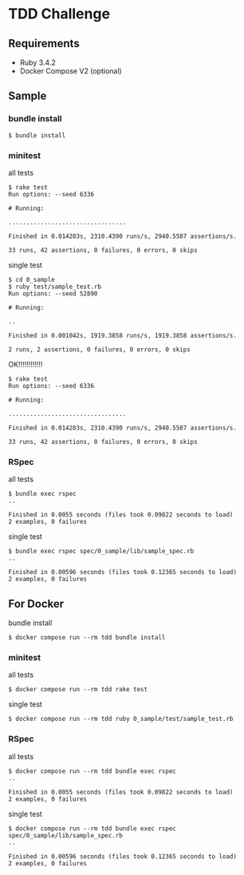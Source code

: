# TDD Challenge
## Requirements
- Ruby 3.4.2
- Docker Compose V2 (optional)

## Sample
### bundle install
```
$ bundle install
```

### minitest
all tests
```
$ rake test
Run options: --seed 6336

# Running:

.................................

Finished in 0.014283s, 2310.4390 runs/s, 2940.5587 assertions/s.

33 runs, 42 assertions, 0 failures, 0 errors, 0 skips
```

single test
```
$ cd 0_sample
$ ruby test/sample_test.rb
Run options: --seed 52890

# Running:

..

Finished in 0.001042s, 1919.3858 runs/s, 1919.3858 assertions/s.

2 runs, 2 assertions, 0 failures, 0 errors, 0 skips
```

OK!!!!!!!!!!!!
```
$ rake test
Run options: --seed 6336

# Running:

.................................

Finished in 0.014283s, 2310.4390 runs/s, 2940.5587 assertions/s.

33 runs, 42 assertions, 0 failures, 0 errors, 0 skips
```

### RSpec
all tests
```
$ bundle exec rspec
..

Finished in 0.0055 seconds (files took 0.09822 seconds to load)
2 examples, 0 failures
```

single test
```
$ bundle exec rspec spec/0_sample/lib/sample_spec.rb
..

Finished in 0.00596 seconds (files took 0.12365 seconds to load)
2 examples, 0 failures
```

## For Docker
bundle install
```
$ docker compose run --rm tdd bundle install
```

### minitest
all tests
```
$ docker compose run --rm tdd rake test
```

single test
```
$ docker compose run --rm tdd ruby 0_sample/test/sample_test.rb
```

### RSpec
all tests
```
$ docker compose run --rm tdd bundle exec rspec
..

Finished in 0.0055 seconds (files took 0.09822 seconds to load)
2 examples, 0 failures
```

single test
```
$ docker compose run --rm tdd bundle exec rspec spec/0_sample/lib/sample_spec.rb
..

Finished in 0.00596 seconds (files took 0.12365 seconds to load)
2 examples, 0 failures
```
